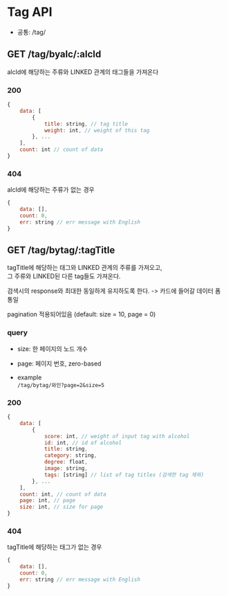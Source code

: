 # Tag API

- 공통: /tag/

## GET /tag/byalc/:alcId

alcId에 해당하는 주류와 LINKED 관계의 태그들을 가져온다

### 200

```js
{
    data: [
        {
            title: string, // tag title
            weight: int, // weight of this tag
        }, ...
    ],
    count: int // count of data
}
```

### 404

alcId에 해당하는 주류가 없는 경우

```js
{
    data: [],
    count: 0,
    err: string // err message with English
}
```

## GET /tag/bytag/:tagTitle

tagTitle에 해당하는 태그와 LINKED 관계의 주류를 가져오고,  
그 주류와 LINKED된 다른 tag들도 가져온다.

검색시의 response와 최대한 동일하게 유지하도록 한다. -> 카드에 들어갈 데이터 폼 통일

pagination 적용되어있음 (default: size = 10, page = 0)

### query

- size: 한 페이지의 노드 개수
- page: 페이지 번호, zero-based

- example  
  `/tag/bytag/와인?page=2&size=5`

### 200

```js
{
    data: [
        {
            score: int, // weight of input tag with alcohol
            id: int, // id of alcohol
            title: string,
            category: string,
            degree: float,
            image: string,
            tags: [string] // list of tag titles (검색한 tag 제외)
        }, ...
    ],
    count: int, // count of data
    page: int, // page
    size: int, // size for page
}
```

### 404

tagTitle에 해당하는 태그가 없는 경우

```js
{
    data: [],
    count: 0,
    err: string // err message with English
}
```
